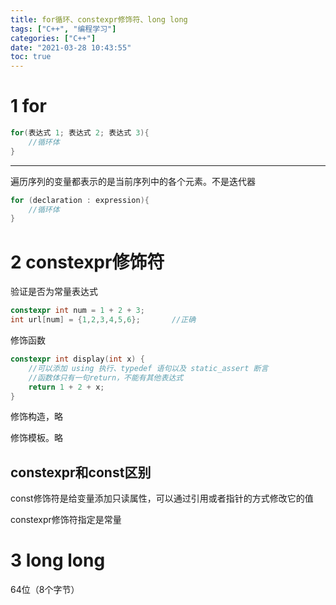 ```yaml
---
title: for循环、constexpr修饰符、long long
tags: ["C++", "编程学习"]
categories: ["C++"]
date: "2021-03-28 10:43:55"
toc: true
---
```



# 1 for
```cpp
for(表达式 1; 表达式 2; 表达式 3){
    //循环体
}
```
---
遍历序列的变量都表示的是当前序列中的各个元素。不是迭代器
```cpp
for (declaration : expression){
    //循环体
}
```

# 2 constexpr修饰符
验证是否为常量表达式

```cpp
constexpr int num = 1 + 2 + 3;
int url[num] = {1,2,3,4,5,6};       //正确
```

修饰函数
```cpp
constexpr int display(int x) {
    //可以添加 using 执行、typedef 语句以及 static_assert 断言
    //函数体只有一句return，不能有其他表达式
    return 1 + 2 + x;
}
```

修饰构造，略

修饰模板。略

## constexpr和const区别
const修饰符是给变量添加只读属性，可以通过引用或者指针的方式修改它的值

constexpr修饰符指定是常量

# 3 long long
64位（8个字节）